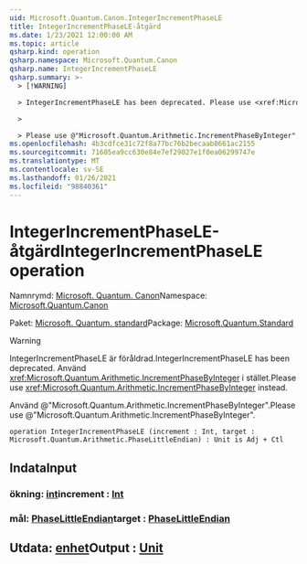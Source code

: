 ```yaml
---
uid: Microsoft.Quantum.Canon.IntegerIncrementPhaseLE
title: IntegerIncrementPhaseLE-åtgärd
ms.date: 1/23/2021 12:00:00 AM
ms.topic: article
qsharp.kind: operation
qsharp.namespace: Microsoft.Quantum.Canon
qsharp.name: IntegerIncrementPhaseLE
qsharp.summary: >-
  > [!WARNING]

  > IntegerIncrementPhaseLE has been deprecated. Please use <xref:Microsoft.Quantum.Arithmetic.IncrementPhaseByInteger> instead.

  >

  > Please use @"Microsoft.Quantum.Arithmetic.IncrementPhaseByInteger".
ms.openlocfilehash: 4b3cdfce31c72f8a77bc76b2becaab8661ac2155
ms.sourcegitcommit: 71605ea9cc630e84e7ef29027e1f0ea06299747e
ms.translationtype: MT
ms.contentlocale: sv-SE
ms.lasthandoff: 01/26/2021
ms.locfileid: "98840361"
---
```

# <a name="integerincrementphasele-operation"></a><span data-ttu-id="a1fc3-102">IntegerIncrementPhaseLE-åtgärd</span><span class="sxs-lookup"><span data-stu-id="a1fc3-102">IntegerIncrementPhaseLE operation</span></span>

<span data-ttu-id="a1fc3-103">Namnrymd: [Microsoft. Quantum. Canon](xref:Microsoft.Quantum.Canon)</span><span class="sxs-lookup"><span data-stu-id="a1fc3-103">Namespace: [Microsoft.Quantum.Canon](xref:Microsoft.Quantum.Canon)</span></span>

<span data-ttu-id="a1fc3-104">Paket: [Microsoft. Quantum. standard](https://nuget.org/packages/Microsoft.Quantum.Standard)</span><span class="sxs-lookup"><span data-stu-id="a1fc3-104">Package: [Microsoft.Quantum.Standard](https://nuget.org/packages/Microsoft.Quantum.Standard)</span></span>


> [!WARNING]
> <span data-ttu-id="a1fc3-105">IntegerIncrementPhaseLE är föråldrad.</span><span class="sxs-lookup"><span data-stu-id="a1fc3-105">IntegerIncrementPhaseLE has been deprecated.</span></span> <span data-ttu-id="a1fc3-106">Använd <xref:Microsoft.Quantum.Arithmetic.IncrementPhaseByInteger> i stället.</span><span class="sxs-lookup"><span data-stu-id="a1fc3-106">Please use <xref:Microsoft.Quantum.Arithmetic.IncrementPhaseByInteger> instead.</span></span>
>
> <span data-ttu-id="a1fc3-107">Använd @"Microsoft.Quantum.Arithmetic.IncrementPhaseByInteger".</span><span class="sxs-lookup"><span data-stu-id="a1fc3-107">Please use @"Microsoft.Quantum.Arithmetic.IncrementPhaseByInteger".</span></span>



```qsharp
operation IntegerIncrementPhaseLE (increment : Int, target : Microsoft.Quantum.Arithmetic.PhaseLittleEndian) : Unit is Adj + Ctl
```


## <a name="input"></a><span data-ttu-id="a1fc3-108">Indata</span><span class="sxs-lookup"><span data-stu-id="a1fc3-108">Input</span></span>

### <a name="increment--int"></a><span data-ttu-id="a1fc3-109">ökning: [int](xref:microsoft.quantum.lang-ref.int)</span><span class="sxs-lookup"><span data-stu-id="a1fc3-109">increment : [Int](xref:microsoft.quantum.lang-ref.int)</span></span>




### <a name="target--phaselittleendian"></a><span data-ttu-id="a1fc3-110">mål: [PhaseLittleEndian](xref:Microsoft.Quantum.Arithmetic.PhaseLittleEndian)</span><span class="sxs-lookup"><span data-stu-id="a1fc3-110">target : [PhaseLittleEndian](xref:Microsoft.Quantum.Arithmetic.PhaseLittleEndian)</span></span>





## <a name="output--unit"></a><span data-ttu-id="a1fc3-111">Utdata: [enhet](xref:microsoft.quantum.lang-ref.unit)</span><span class="sxs-lookup"><span data-stu-id="a1fc3-111">Output : [Unit](xref:microsoft.quantum.lang-ref.unit)</span></span>

